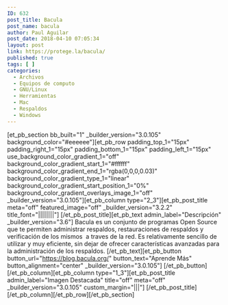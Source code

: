 ```yaml
---
ID: 632
post_title: Bacula
post_name: bacula
author: Paul Aguilar
post_date: 2018-04-10 07:05:34
layout: post
link: https://protege.la/bacula/
published: true
tags: [ ]
categories:
  - Archivos
  - Equipos de computo
  - GNU/Linux
  - Herramientas
  - Mac
  - Respaldos
  - Windows
---
```

[et_pb_section bb_built="1" \_builder\_version="3.0.105" background_color="#eeeeee"][et_pb_row padding_top_1="15px" padding_right_1="15px" padding_bottom_1="15px" padding_left_1="15px" use_background_color_gradient_1="off" background_color_gradient_start_1="#ffffff" background_color_gradient_end_1="rgba(0,0,0,0.03)" background_color_gradient_type_1="linear" background_color_gradient_start_position_1="0%" background_color_gradient_overlays_image_1="off" \_builder\_version="3.0.105"][et_pb_column type="2_3"][et_pb_post_title meta="off" featured_image="off" \_builder\_version="3.2.2" title_font="||||||||"] [/et_pb_post_title][et_pb_text admin_label="Descripción" \_builder\_version="3.6"] Bacula es un conjunto de programas Open Source que te permiten administrar respaldos, restauraciones de respaldos y verificación de los mismos  a traves de la red. Es relativamente sencillo de utilizar y muy eficiente, sin dejar de ofrecer características avanzadas para la administración de los respaldos. [/et_pb_text][et_pb_button button_url="https://blog.bacula.org/" button_text="Aprende Más" button_alignment="center" \_builder\_version="3.0.105"] [/et_pb_button][/et_pb_column][et_pb_column type="1_3"][et_pb_post_title admin_label="Imagen Destacada" title="off" meta="off" \_builder\_version="3.0.105" custom_margin="|||"] [/et_pb_post_title][/et_pb_column][/et_pb_row][/et_pb_section]